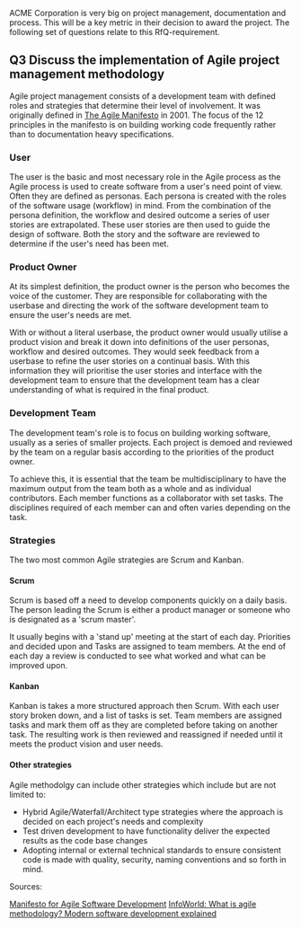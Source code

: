 ACME Corporation is very big on project management, documentation and process. This will be a key metric in their decision to award the project. The following set of questions relate to this RfQ-requirement.

## Q3    Discuss the implementation of Agile project management methodology

Agile project management consists of a development team with defined roles and strategies that determine their level of involvement. It was originally defined in [The Agile Manifesto](https://agilemanifesto.org/history.html) in 2001. The focus of the 12 principles in the manifesto is on building working code frequently rather than to documentation heavy specifications.

### User

The user is the basic and most necessary role in the Agile process as the Agile process is used to create software from a user's need point of view. Often they are defined as personas. Each persona is created with the roles of the software usage (workflow) in mind. From the combination of the persona definition, the workflow and desired outcome a series of user stories are extrapolated. These user stories are then used to guide the design of software. Both the story and the software are reviewed to determine if the user's need has been met.

### Product Owner

At its simplest definition, the product owner is the person who becomes the voice of the customer. They are responsible for collaborating with the userbase and directing the work of the software development team to ensure the user's needs are met. 

With or without a literal userbase, the product owner would usually utilise a product vision and break it down into definitions of the user personas, workflow and desired outcomes. They would seek feedback from a userbase to refine the user stories on a continual basis. With this information they will prioritise the user stories and interface with the development team to ensure that the development team has a clear understanding of what is required in the final product.

### Development Team

The development team's role is to focus on building working software, usually as a series of smaller projects. Each project is demoed and reviewed by the team on a regular basis according to the priorities of the product owner.

To achieve this, it is essential that the team be multidisciplinary to have the maximum output from the team both as a whole and as individual contributors. Each member functions as a collaborator with set tasks. The disciplines required of each member can and often varies depending on the task.

### Strategies

The two most common Agile strategies are Scrum and Kanban.

#### Scrum

Scrum is based off a need to develop components quickly on a daily basis. The person leading the Scrum is either a product manager or someone who is designated as a 'scrum master'.

It usually begins with a 'stand up' meeting at the start of each day. Priorities and decided upon and Tasks are assigned to team members. At the end of each day a review is conducted to see what worked and what can be improved upon.

#### Kanban

Kanban is takes a more structured approach then Scrum. With each user story broken down, and a list of tasks is set. Team members are assigned tasks and mark them off as they are completed before taking on another task. The resulting work is then reviewed and reassigned if needed until it meets the product vision and user needs.

#### Other strategies

Agile methodolgy can include other strategies which include but are not limited to:

- Hybrid Agile/Waterfall/Architect type strategies where the approach is decided on each project's needs and complexity
- Test driven development to have functionality deliver the expected results as the code base changes
- Adopting internal or external technical standards to ensure consistent code is made with quality, security, naming conventions and so forth in mind.

Sources:

[Manifesto for Agile Software Development](https://agilemanifesto.org/)
[InfoWorld: What is agile methodology? Modern software development explained](https://www.infoworld.com/article/3237508/what-is-agile-methodology-modern-software-development-explained.html?page=1)